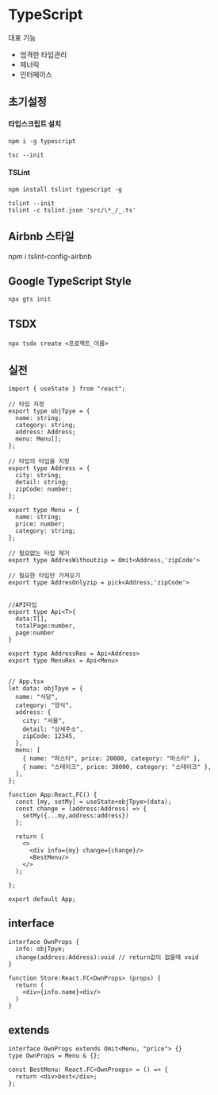 # TypeScript

대표 기능

- 엄격한 타입관리
- 제너릭
- 인터페이스

## 초기설정

#### 타입스크립트 설치

```
npm i -g typescript
```

```
tsc --init
```

#### TSLint

```
npm install tslint typescript -g
```

```
tslint --init
tslint -c tslint.json 'src/\*_/_.ts'
```

## Airbnb 스타일

npm i tslint-config-airbnb

## Google TypeScript Style

```
npx gts init
```

## TSDX

```
npx tsdx create <프로젝트_이름>
```

## 실전

```tsx
import { useState } from "react";

// 타입 지정
export type objTpye = {
  name: string;
  category: string;
  address: Address;
  menu: Menu[];
};

// 타입의 타입을 지정
export type Address = {
  city: string;
  detail: string;
  zipCode: number;
};

export type Menu = {
  name: string;
  price: number;
  category: string;
};

// 필요없는 타입 제거
export type AddresWithoutzip = Omit<Address,'zipCode'>

// 필요한 타입만 가져오기
export type AddresOnlyzip = pick<Address,'zipCode'>


//API타입
export type Api<T>{
  data:T[],
  totalPage:number,
  page:number
}

export type AddressRes = Api<Address>
export type MenuRes = Api<Menu>


// App.tsx
let data: objTpye = {
  name: "식당",
  category: "양식",
  address: {
    city: "서울",
    detail: "상세주소",
    zipCode: 12345,
  },
  menu: [
    { name: "파스타", price: 20000, category: "파스타" },
    { name: "스테이크", price: 30000, category: "스테이크" },
  ],
};

function App:React.FC() {
  const [my, setMy] = useState<objTpye>(data);
  const change = (address:Address) => {
    setMy({...my,address:address})
  };

  return (
    <>
      <div info={my} change={change}/>
      <BestMenu/>
    </>
  );

};

export default App;
```

## interface

```tsx
interface OwnProps {
  info: objTpye;
  change(address:Address):void // return값이 없을때 void
}

function Store:React.FC<OwnProps> (props) {
  return (
    <div>{info.name}<div/>
  )
}
```

## extends

```tsx
interface OwnProps extends Omit<Menu, "price"> {}
type OwnProps = Menu & {};

const BestMenu: React.FC<OwnProops> = () => {
  return <div>best</div>;
};
```
